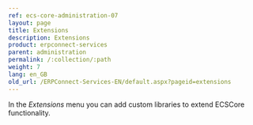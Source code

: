 ```yaml
---
ref: ecs-core-administration-07
layout: page
title: Extensions
description: Extensions
product: erpconnect-services
parent: administration
permalink: /:collection/:path
weight: 7
lang: en_GB
old_url: /ERPConnect-Services-EN/default.aspx?pageid=extensions
---
```


In the *Extensions* menu you can add custom libraries to extend ECSCore functionality.

